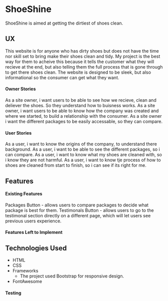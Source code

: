 # ShoeShine

ShoeShine is aimed at getting the dirtiest of shoes clean. 
 
## UX
 
This website is for anyone who has dirty shoes but does not have the time nor skill set to bring make their shoes clean and tidy. My project
is the best way for them to acheive this because it tells the customer what they will recieve at the end, but also telling them the full process
that is gone through to get there shoes clean. The website is designed to be sleek, but also informational so the consumer can get what they want.  

#### Owner Stories

As a site owner, i want users to be able to see how we recieve, clean and deliever the shoes. So they understand how to buisness works.
As a site owner, i want users to be able to know how the company was created and where we started, to build a relationship with the consumer.
As a site owner i want the different packages to be easily accessable, so they can compare.

#### User Stories

As a user, i want to know the origins of the company, to understand there background.
As a user, i want to be able to see the different packages, so i can compare.
As a user, i want to know what my shoes are cleaned with, so i know they are not harmful.
As a user, i want to know tje process of how to shoes are cleaned from start to finish, so i can see if its right for me.

## Features

#### Existing Features

Packages Button - allows users to compare packages to decide what package is best for them.
Testimonals Button - allows users to go to the testimonal section directly on a different page, which will let users see previous users experience.

#### Features Left to Implement

## Technologies Used

- HTML 
- CSS
- Frameworks
  - The project used Bootstrap for responsive design.
- FontAwesome

#### Testing